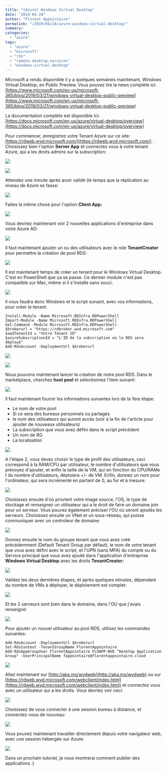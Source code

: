 ```yaml
---
title: "[Azure] Windows Virtual Desktop"
date: "2019-04-24"
author: "Florent Appointaire"
permalink: "/2019/04/24/azure-windows-virtual-desktop/"
summary:
categories: 
  - "azure"
tags: 
  - "azure"
  - "microsoft"
  - "rds"
  - "remote-desktop-services"
  - "windows-virtual-desktop"
---
```

Microsoft a rendu disponible il y a quelques semaines maintenant, Windows Virtual Desktop, en Public Preview. Vous pouvez lire la news complète ici: [https://www.microsoft.com/en-us/microsoft-365/blog/2019/03/21/windows-virtual-desktop-public-preview](https://www.microsoft.com/en-us/microsoft-365/blog/2019/03/21/windows-virtual-desktop-public-preview)

La documentation complète est disponible ici: [https://docs.microsoft.com/en-us/azure/virtual-desktop/overview](https://docs.microsoft.com/en-us/azure/virtual-desktop/overview)

Pour commencer, enregistrez votre Tenant Azure sur ce site: [https://rdweb.wvd.microsoft.com/](https://rdweb.wvd.microsoft.com/) . Choisissez bien l'option **Server App** et connectez vous à votre tenant Azure, qui a les droits admins sur la subscription:

![](https://cloudyjourney.fr/wp-content/uploads/2019/04/WVD01.png)

![](https://cloudyjourney.fr/wp-content/uploads/2019/04/WVD02.png)

Attendez une minute après avoir validé (le temps que la réplication au niveau de Azure se fasse:

![](https://cloudyjourney.fr/wp-content/uploads/2019/04/WVD03.png)

Faites la même chose pour l'option **Client App:**

![](https://cloudyjourney.fr/wp-content/uploads/2019/04/WVD04.png)

Vous devriez maintenant voir 2 nouvelles applications d'entreprise dans votre Azure AD:

![](https://cloudyjourney.fr/wp-content/uploads/2019/04/WVD05.png)

Il faut maintenant ajouter un ou des utilisateurs avec le role **TenantCreator** pour permettre la création de pool RDS:

![](https://cloudyjourney.fr/wp-content/uploads/2019/04/WVD06.png)

Il est maintenant temps de créer un tenant pour le Windows Virtual Desktop. C'est en PowerShell que ça se passe. Ce dernier module n'est pas compatible sur Mac, même si il s'installe sans souci:

![](https://cloudyjourney.fr/wp-content/uploads/2019/04/WVD07.png)

Il vous faudra donc Windows et le script suivant, avec vos informations, pour créer le tenant:

```
Install-Module -Name Microsoft.RDInfra.RDPowerShell
Import-Module -Name Microsoft.RDInfra.RDPowerShell
Get-Command -Module Microsoft.RDInfra.RDPowerShell
$brokerurl = "https://rdbroker.wvd.microsoft.com"
$aadTenantId = "Votre Tenant ID"
$azureSubscriptionId = "L'ID de la subscription où le RDS sera déployé"
Add-RdsAccount -DeploymentUrl $brokerurl
```

![](https://cloudyjourney.fr/wp-content/uploads/2019/04/WVD08.png)

![](https://cloudyjourney.fr/wp-content/uploads/2019/04/WVD09.png)

Nous pouvons maintenant lancer la création de notre pool RDS. Dans le marketplace, cherchez **host pool** et sélectionnez l'item suivant:

![](https://cloudyjourney.fr/wp-content/uploads/2019/04/WVD10.png)

Il faut maintenant fournir les informations suivantes lors de la 1ère étape:

- Le nom de votre pool
- Si ce sera des bureaux personnels ou partagés
- le nom des utilisateurs qui auront accès (voir à la fin de l'article pour ajouter de nouveaux utilisateurs)
- La subscription que vous avez défini dans le script précédent
- Un nom de RG
- La localisation

![](https://cloudyjourney.fr/wp-content/uploads/2019/04/WVD11.png)

A l'étape 2, vous devez choisir le type de profil des utilisateurs, ceci correspond à la RAM/CPU par utilisateur, le nombre d'utilisateurs que vous prévoyez d'ajouter, et enfin la taille de la VM, qui en fonction du CPU/RAMe t du nombre d'utilisateurs, déploiera +/- de VM. Enfin, donnez un nom pour l'ordinateur, qui sera incrémenté en partant de 0, au fur et à mesure:

![](https://cloudyjourney.fr/wp-content/uploads/2019/04/WVD12.png)

Choisissez ensuite d'où provient votre image source, l'OS, le type de stockage et renseignez un utilisateur qui a le droit de faire un domaine join pour un serveur. Vous pouvez également préciser l'OU où seront ajoutés les serveurs. Choisissez ensuite un VNet et un sous-réseau, qui puisse communiquer avec un controleur de domaine:

![](https://cloudyjourney.fr/wp-content/uploads/2019/04/WVD13.png)

Donnez ensuite le nom du groupe tenant que vous avez créé précédemment (Default Tenant Group par défaut), le nom de votre tenant que vous avez défini avec le script, et l'UPN (sans MFA) du compte ou du Service principal que vous avez ajouté dans l'application d'entreprise **Windows Virtual Desktop** avec les droits **TenantCreator:**

![](https://cloudyjourney.fr/wp-content/uploads/2019/04/WVD14.png)

Validez les deux dernières étapes, et après quelques minutes, dépendant du nombre de VMs à déployer, le déploiement est complet:

![](https://cloudyjourney.fr/wp-content/uploads/2019/04/WVD15.png)

Et les 2 serveurs sont bien dans le domaine, dans l'OU que j'avais renseigné:

![](https://cloudyjourney.fr/wp-content/uploads/2019/04/WVD16.png)

Pour ajouter un nouvel utilisateur au pool RDS, utilisez les commandes suivantes:

```
Add-RdsAccount -DeploymentUrl $brokerurl
Set-RdsContext -TenantGroupName FlorentAppointaire
Add-RdsAppGroupUser FlorentAppointaire FLOAPP-WVD "Desktop Application Group" -UserPrincipalName fappointaire@florentappointaire.cloud
```

![](https://cloudyjourney.fr/wp-content/uploads/2019/04/WVD17.png)

Allez maintenant sur [http://aka.ms/wvdweb](http://aka.ms/wvdweb) ou sur [https://rdweb.wvd.microsoft.com/webclient/index.html](https://rdweb.wvd.microsoft.com/webclient/index.html) et connectez vous avec un utilisateur qui a les droits. Vous devriez voir ceci:

![](https://cloudyjourney.fr/wp-content/uploads/2019/04/WVD18.png)

Choisissez de vous connecter à une session bureau à distance, et connectez-vous de nouveau:

![](https://cloudyjourney.fr/wp-content/uploads/2019/04/WVD19.png)

Vous pouvez maintenant travailler directement depuis votre navigateur web, avec une session hébergée sur Azure:

![](https://cloudyjourney.fr/wp-content/uploads/2019/04/WVD20.png)

Dans un prochain tutoriel, je vous montrerai comment publier des applications :)
